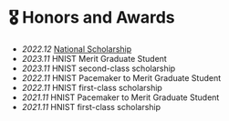 # 🎖 Honors and Awards
- *2022.12* [National Scholarship](https://mp.weixin.qq.com/s/zAo-E6jz0xE-EVYihsz5TQ)
- *2023.11* HNIST Merit Graduate Student
- *2023.11* HNIST second-class scholarship
- *2022.11* HNIST Pacemaker to Merit Graduate Student
- *2022.11* HNIST first-class scholarship
- *2021.11* HNIST Pacemaker to Merit Graduate Student
- *2021.11* HNIST first-class scholarship